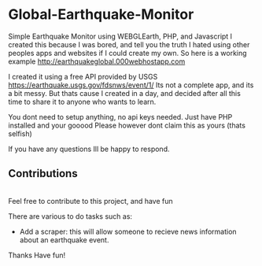 # Global-Earthquake-Monitor
Simple Earthquake Monitor using WEBGLEarth, PHP, and Javascript
I created this because I was bored, and tell you the truth I hated using other peoples apps and websites if I could create my own.
So here is a working example http://earthquakeglobal.000webhostapp.com

I created it using a free API provided by USGS https://earthquake.usgs.gov/fdsnws/event/1/
Its not a complete app, and its a bit messy. But thats cause I created in a day, and decided after all this time to share it to anyone who wants to learn.

You dont need to setup anything, no api keys needed. Just have PHP installed and your gooood
Please however dont claim this as yours (thats selfish)

If you have any questions Ill be happy to respond.

<h2>Contributions</h2><br>
Feel free to contribute to this project, and have fun

There are various to do tasks such as:
<ul>
  <li>Add a scraper: this will allow someone to recieve news information about an earthquake event.</li>
</ul>

Thanks
Have fun!
